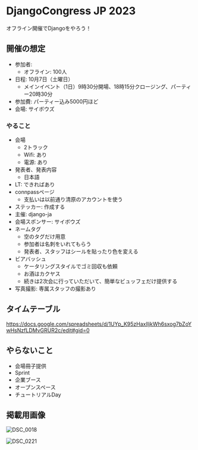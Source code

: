 # DjangoCongress JP 2023

オフライン開催でDjangoをやろう！

## 開催の想定

* 参加者:
    * オフライン: 100人
* 日程: 10月7日（土曜日）
    * メインイベント（1日）9時30分開場、18時15分クロージング、パーティー20時30分
* 参加費: パーティー込み5000円ほど
* 会場: サイボウズ

### やること

- 会場
    - 2トラック
    - Wifi: あり
    - 電源: あり
- 発表者、発表内容
    - 日本語
- LT: できればあり
- connpassページ
    - 支払いは以前通り清原のアカウントを使う
- ステッカー: 作成する
- 主催: django-ja
- 会場スポンサー: サイボウズ
- ネームタグ
    - 空のタグだけ用意
    - 参加者は名刺をいれてもらう
    - 発表者、スタッフはシールを貼ったり色を変える
- ビアバッシュ
    - ケータリングスタイルでゴミ回収も依頼
    - お酒はカクヤス
    - 続きは2次会に行っていただいて、簡単なビュッフェだけ提供する
- 写真撮影: 専属スタッフの撮影あり

## タイムテーブル

https://docs.google.com/spreadsheets/d/1UYp_K95zHaxIljkWh6sxog7bZoYwHsNzfLDMvGRUR2c/edit#gid=0

## やらないこと

* 会場冊子提供
* Sprint
* 企業ブース
* オープンスペース
* チュートリアルDay

## 掲載用画像

![DSC_0018](https://github.com/django-ja/DjangoConJP/assets/854049/e32fa3ec-9b0b-4378-90a0-56dc7a4e3631)

![DSC_0221](https://github.com/django-ja/DjangoConJP/assets/854049/ef421f5c-6c2b-4522-bdd8-8af487edfbe4)
